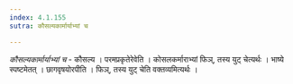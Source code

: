```yaml
---
index: 4.1.155
sutra: कौसल्यकार्मार्याभ्यां च

---
```

_कौसल्यकार्मार्याभ्यां च_ - कौसल्य । परमप्रकृतेरेवेति । कोसलकर्माराभ्यां फिञ्, तस्य युट् चेत्यर्थः । भाष्ये स्पष्टमेतत् । छागवृषयोरपीति । फिञ्, तस्य युट् चेति वक्तव्यमित्यर्थः ।